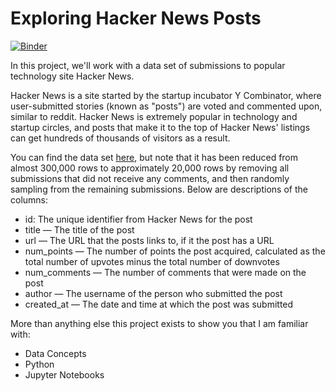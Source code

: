 # Exploring Hacker News Posts

[![Binder](https://mybinder.org/badge_logo.svg)](https://mybinder.org/v2/gh/aolives/Exploring-Hacker-News-Posts/HEAD)

In this project, we'll work with a data set of submissions to popular technology site Hacker News.

Hacker News is a site started by the startup incubator Y Combinator, where user-submitted stories (known as "posts") are voted and commented upon, similar to reddit. Hacker News is extremely popular in technology and startup circles, and posts that make it to the top of Hacker News' listings can get hundreds of thousands of visitors as a result.

You can find the data set [here](https://www.kaggle.com/hacker-news/hacker-news-posts), but note that it has been reduced from almost 300,000 rows to approximately 20,000 rows by removing all submissions that did not receive any comments, and then randomly sampling from the remaining submissions. Below are descriptions of the columns:

- id: The unique identifier from Hacker News for the post
- title — The title of the post
- url — The URL that the posts links to, if it the post has a URL
- num_points — The number of points the post acquired, calculated as the total number of upvotes minus the total number of downvotes
- num_comments — The number of comments that were made on the post
- author — The username of the person who submitted the post
- created_at — The date and time at which the post was submitted

More than anything else this project exists to show you that I am familiar with:

- Data Concepts
- Python
- Jupyter Notebooks
